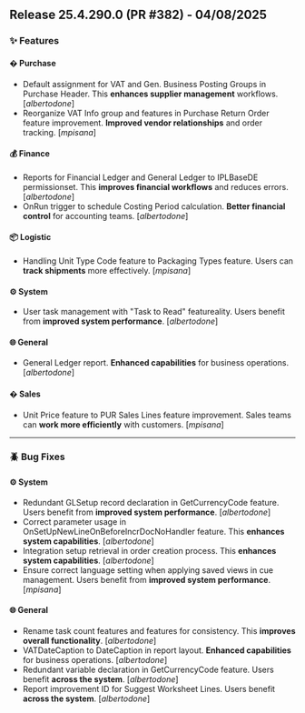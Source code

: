 ## Release 25.4.290.0 (PR #382) - 04/08/2025
### ✨ Features

#### � Purchase
  * Default assignment for VAT and Gen. Business Posting Groups in Purchase Header. This **enhances supplier management** workflows. [*albertodone*]
  * Reorganize VAT Info group and features in Purchase Return Order feature improvement. **Improved vendor relationships** and order tracking. [*mpisana*]

#### 💰 Finance
  * Reports for Financial Ledger and General Ledger to IPLBaseDE permissionset. This **improves financial workflows** and reduces errors. [*albertodone*]
  * OnRun trigger to schedule Costing Period calculation. **Better financial control** for accounting teams. [*albertodone*]

#### 📦 Logistic
  * Handling Unit Type Code feature to Packaging Types feature. Users can **track shipments** more effectively. [*mpisana*]

#### ⚙️ System
  * User task management with "Task to Read" featureality. Users benefit from **improved system performance**. [*albertodone*]

#### 🌐 General
  * General Ledger report. **Enhanced capabilities** for business operations. [*albertodone*]

#### �️ Sales
  * Unit Price feature to PUR Sales Lines feature improvement. Sales teams can **work more efficiently** with customers. [*mpisana*]

---
### 🪲 Bug Fixes

#### ⚙️ System
  * Redundant GLSetup record declaration in GetCurrencyCode feature. Users benefit from **improved system performance**. [*albertodone*]
  * Correct parameter usage in OnSetUpNewLineOnBeforeIncrDocNoHandler feature. This **enhances system capabilities**. [*albertodone*]
  * Integration setup retrieval in order creation process. This **enhances system capabilities**. [*albertodone*]
  * Ensure correct language setting when applying saved views in cue management. Users benefit from **improved system performance**. [*mpisana*]

#### 🌐 General
  * Rename task count features and features for consistency. This **improves overall functionality**. [*albertodone*]
  * VATDateCaption to DateCaption in report layout. **Enhanced capabilities** for business operations. [*albertodone*]
  * Redundant variable declaration in GetCurrencyCode feature. Users benefit **across the system**. [*albertodone*]
  * Report improvement ID for Suggest Worksheet Lines. Users benefit **across the system**. [*albertodone*]

